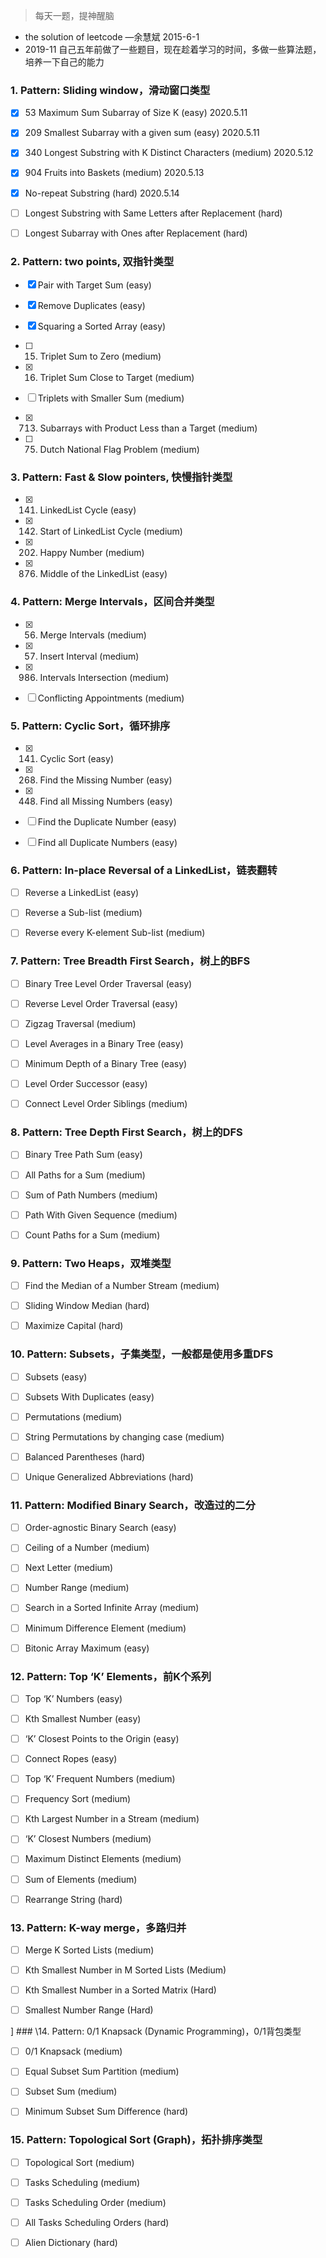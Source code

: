 > 每天一题，提神醒脑
* the solution of leetcode —余慧斌 2015-6-1
* 2019-11 自己五年前做了一些题目，现在趁着学习的时间，多做一些算法题，培养一下自己的能力

### 1. Pattern: Sliding window，滑动窗口类型

* [x] 53 Maximum Sum Subarray of Size K (easy) 2020.5.11 

* [x] 209 Smallest Subarray with a given sum (easy) 2020.5.11

* [x] 340 Longest Substring with K Distinct Characters (medium) 2020.5.12

* [x] 904 Fruits into Baskets (medium) 2020.5.13

* [x] No-repeat Substring (hard) 2020.5.14

* [ ] Longest Substring with Same Letters after Replacement (hard)

* [ ] Longest Subarray with Ones after Replacement (hard)

### 2. Pattern: two points, 双指针类型

* [x] Pair with Target Sum (easy)

* [x] Remove Duplicates (easy)

* [x] Squaring a Sorted Array (easy)

* [ ] 15. Triplet Sum to Zero (medium)

* [x] 16. Triplet Sum Close to Target (medium)

* [ ] Triplets with Smaller Sum (medium)

* [x] 713. Subarrays with Product Less than a Target (medium)

* [ ] 75. Dutch National Flag Problem (medium)

### 3. Pattern: Fast & Slow pointers, 快慢指针类型

* [x] 141. LinkedList Cycle (easy)

* [x] 142. Start of LinkedList Cycle (medium)

* [x] 202. Happy Number (medium)

* [x] 876. Middle of the LinkedList (easy)

### 4. Pattern: Merge Intervals，区间合并类型

* [x] 56. Merge Intervals (medium)

* [x] 57. Insert Interval (medium)

* [x] 986. Intervals Intersection (medium)

* [ ] Conflicting Appointments (medium)

### 5. Pattern: Cyclic Sort，循环排序

* [x] 141. Cyclic Sort (easy)

* [x] 268. Find the Missing Number (easy)

* [x] 448. Find all Missing Numbers (easy)

* [ ] Find the Duplicate Number (easy)

* [ ] Find all Duplicate Numbers (easy)

### 6. Pattern: In-place Reversal of a LinkedList，链表翻转

* [ ] Reverse a LinkedList (easy)

* [ ] Reverse a Sub-list (medium)

* [ ] Reverse every K-element Sub-list (medium)

### 7. Pattern: Tree Breadth First Search，树上的BFS

* [ ] Binary Tree Level Order Traversal (easy)

* [ ] Reverse Level Order Traversal (easy)

* [ ] Zigzag Traversal (medium)

* [ ] Level Averages in a Binary Tree (easy)

* [ ] Minimum Depth of a Binary Tree (easy)

* [ ] Level Order Successor (easy)

* [ ] Connect Level Order Siblings (medium)

### 8. Pattern: Tree Depth First Search，树上的DFS

* [ ] Binary Tree Path Sum (easy)

* [ ] All Paths for a Sum (medium)

* [ ] Sum of Path Numbers (medium)

* [ ] Path With Given Sequence (medium)

* [ ] Count Paths for a Sum (medium)

### 9. Pattern: Two Heaps，双堆类型

* [ ] Find the Median of a Number Stream (medium)

* [ ] Sliding Window Median (hard)

* [ ] Maximize Capital (hard)

### 10. Pattern: Subsets，子集类型，一般都是使用多重DFS

* [ ] Subsets (easy)

* [ ] Subsets With Duplicates (easy)

* [ ] Permutations (medium)

* [ ] String Permutations by changing case (medium)

* [ ] Balanced Parentheses (hard)

* [ ] Unique Generalized Abbreviations (hard)

### 11. Pattern: Modified Binary Search，改造过的二分

* [ ] Order-agnostic Binary Search (easy)

* [ ] Ceiling of a Number (medium)

* [ ] Next Letter (medium)

* [ ] Number Range (medium)

* [ ] Search in a Sorted Infinite Array (medium)

* [ ] Minimum Difference Element (medium)

* [ ] Bitonic Array Maximum (easy)

### 12. Pattern: Top ‘K’ Elements，前K个系列

* [ ] Top ‘K’ Numbers (easy)

* [ ] Kth Smallest Number (easy)

* [ ] ‘K’ Closest Points to the Origin (easy)

* [ ] Connect Ropes (easy)

* [ ] Top ‘K’ Frequent Numbers (medium)

* [ ] Frequency Sort (medium)

* [ ] Kth Largest Number in a Stream (medium)

* [ ] ‘K’ Closest Numbers (medium)

* [ ] Maximum Distinct Elements (medium)

* [ ] Sum of Elements (medium)

* [ ] Rearrange String (hard)

### 13. Pattern: K-way merge，多路归并

* [ ] Merge K Sorted Lists (medium)

* [ ] Kth Smallest Number in M Sorted Lists (Medium)

* [ ] Kth Smallest Number in a Sorted Matrix (Hard)

* [ ] Smallest Number Range (Hard)

] ### \14. Pattern: 0/1 Knapsack (Dynamic Programming)，0/1背包类型

* [ ] 0/1 Knapsack (medium)

* [ ] Equal Subset Sum Partition (medium)

* [ ] Subset Sum (medium)

* [ ] Minimum Subset Sum Difference (hard)

### 15. Pattern: Topological Sort (Graph)，拓扑排序类型

* [ ] Topological Sort (medium)

* [ ] Tasks Scheduling (medium)

* [ ] Tasks Scheduling Order (medium)

* [ ] All Tasks Scheduling Orders (hard)

* [ ] Alien Dictionary (hard)


